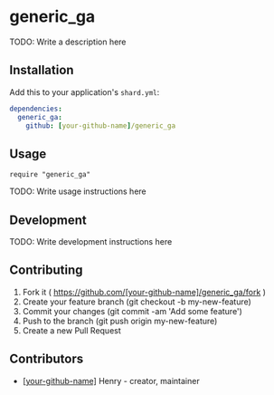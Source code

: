 # generic_ga

TODO: Write a description here

## Installation

Add this to your application's `shard.yml`:

```yaml
dependencies:
  generic_ga:
    github: [your-github-name]/generic_ga
```

## Usage

```crystal
require "generic_ga"
```

TODO: Write usage instructions here

## Development

TODO: Write development instructions here

## Contributing

1. Fork it ( https://github.com/[your-github-name]/generic_ga/fork )
2. Create your feature branch (git checkout -b my-new-feature)
3. Commit your changes (git commit -am 'Add some feature')
4. Push to the branch (git push origin my-new-feature)
5. Create a new Pull Request

## Contributors

- [[your-github-name]](https://github.com/[your-github-name]) Henry - creator, maintainer

